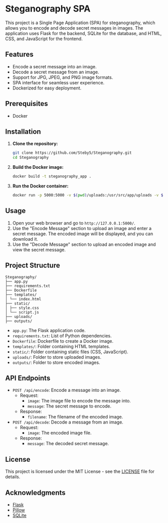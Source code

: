# Steganography SPA

This project is a Single Page Application (SPA) for steganography, which allows you to encode and decode secret messages in images. The application uses Flask for the backend, SQLite for the database, and HTML, CSS, and JavaScript for the frontend.

## Features

- Encode a secret message into an image.
- Decode a secret message from an image.
- Support for JPG, JPEG, and PNG image formats.
- SPA interface for seamless user experience.
- Dockerized for easy deployment.

## Prerequisites

- Docker

## Installation

1. **Clone the repository:**
    ```bash
    git clone https://github.com/Steby5/Steganography.git
    cd Steganography
    ```

2. **Build the Docker image:**
    ```bash
    docker build -t steganography_app .
    ```

3. **Run the Docker container:**
    ```bash
    docker run -p 5000:5000 -v $(pwd)/uploads:/usr/src/app/uploads -v $(pwd)/outputs:/usr/src/app/outputs steganography_app
    ```

## Usage

1. Open your web browser and go to `http://127.0.0.1:5000/`.
2. Use the "Encode Message" section to upload an image and enter a secret message. The encoded image will be displayed, and you can download it.
3. Use the "Decode Message" section to upload an encoded image and view the secret message.

## Project Structure
```
Steganography/
├── app.py
├── requirements.txt
├── Dockerfile
├── templates/
│ └── index.html
├── static/
│ ├── style.css
│ └── script.js
├── uploads/
├── outputs/
```

- `app.py`: The Flask application code.
- `requirements.txt`: List of Python dependencies.
- `Dockerfile`: Dockerfile to create a Docker image.
- `templates/`: Folder containing HTML templates.
- `static/`: Folder containing static files (CSS, JavaScript).
- `uploads/`: Folder to store uploaded images.
- `outputs/`: Folder to store encoded images.

## API Endpoints

- `POST /api/encode`: Encode a message into an image.
    - Request:
        - `image`: The image file to encode the message into.
        - `message`: The secret message to encode.
    - Response:
        - `filename`: The filename of the encoded image.
- `POST /api/decode`: Decode a message from an image.
    - Request:
        - `image`: The encoded image file.
    - Response:
        - `message`: The decoded secret message.

## License

This project is licensed under the MIT License - see the [LICENSE](LICENSE) file for details.

## Acknowledgments

- [Flask](https://flask.palletsprojects.com/)
- [Pillow](https://python-pillow.org/)
- [SQLite](https://www.sqlite.org/index.html)
